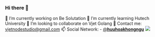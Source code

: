 ### Hi there 👋

<!--
**vjetgolang/vjetgolang** is a ✨ _special_ ✨ repository because its `README.md` (this file) appears on your GitHub profile.

Here are some ideas to get you started:
-->
🔭 I’m currently working on Be Solutation
🌱 I’m currently learning Hutech University
👯 I’m looking to collaborate on Vjet Golang
💬 Contact me: vjetnodestudio@gmail.com 
📫 Social Network: - <a href="instagram.com/_huuhoakhongngu_" tager= "_bank">@__huuhoakhongngu__</a>
<img src="https://github-readme-stats.vercel.app/api?username=vjetgolang&&show_icons=true&title_color=5094F0&icon_color=4D72F2&text_color=343434&bg_color=FFFFFF">

